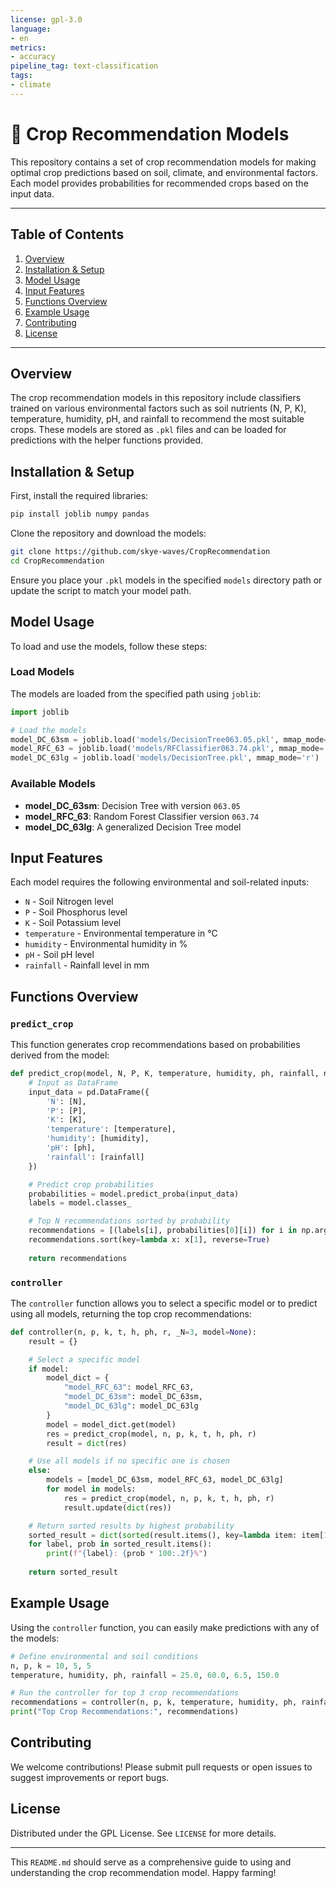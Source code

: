 ```yaml
---
license: gpl-3.0
language:
- en
metrics:
- accuracy
pipeline_tag: text-classification
tags:
- climate
---
```


# 🌾 Crop Recommendation Models

This repository contains a set of crop recommendation models for making optimal crop predictions based on soil, climate, and environmental factors. Each model provides probabilities for recommended crops based on the input data.

---

## Table of Contents

1. [Overview](#overview)
2. [Installation & Setup](#installation--setup)
3. [Model Usage](#model-usage)
4. [Input Features](#input-features)
5. [Functions Overview](#functions-overview)
6. [Example Usage](#example-usage)
7. [Contributing](#contributing)
8. [License](#license)

---

## Overview

The crop recommendation models in this repository include classifiers trained on various environmental factors such as soil nutrients (N, P, K), temperature, humidity, pH, and rainfall to recommend the most suitable crops. These models are stored as `.pkl` files and can be loaded for predictions with the helper functions provided.

## Installation & Setup

First, install the required libraries:

```bash
pip install joblib numpy pandas
```

Clone the repository and download the models:

```bash
git clone https://github.com/skye-waves/CropRecommendation
cd CropRecommendation
```

Ensure you place your `.pkl` models in the specified `models` directory path or update the script to match your model path.

## Model Usage

To load and use the models, follow these steps:

### Load Models

The models are loaded from the specified path using `joblib`:

```python
import joblib

# Load the models
model_DC_63sm = joblib.load('models/DecisionTree063.05.pkl', mmap_mode='r')
model_RFC_63 = joblib.load('models/RFClassifier063.74.pkl', mmap_mode='r')
model_DC_63lg = joblib.load('models/DecisionTree.pkl', mmap_mode='r')
```

### Available Models

- **model_DC_63sm**: Decision Tree with version `063.05`
- **model_RFC_63**: Random Forest Classifier version `063.74`
- **model_DC_63lg**: A generalized Decision Tree model

## Input Features

Each model requires the following environmental and soil-related inputs:

- `N` - Soil Nitrogen level
- `P` - Soil Phosphorus level
- `K` - Soil Potassium level
- `temperature` - Environmental temperature in °C
- `humidity` - Environmental humidity in %
- `pH` - Soil pH level
- `rainfall` - Rainfall level in mm

## Functions Overview

### `predict_crop`

This function generates crop recommendations based on probabilities derived from the model:

```python
def predict_crop(model, N, P, K, temperature, humidity, ph, rainfall, n=10):
    # Input as DataFrame
    input_data = pd.DataFrame({
        'N': [N],
        'P': [P],
        'K': [K],
        'temperature': [temperature],
        'humidity': [humidity],
        'pH': [ph],
        'rainfall': [rainfall]
    })

    # Predict crop probabilities
    probabilities = model.predict_proba(input_data)
    labels = model.classes_

    # Top N recommendations sorted by probability
    recommendations = [(labels[i], probabilities[0][i]) for i in np.argsort(probabilities[0])[-n:]]
    recommendations.sort(key=lambda x: x[1], reverse=True)
    
    return recommendations
```

### `controller`

The `controller` function allows you to select a specific model or to predict using all models, returning the top crop recommendations:

```python
def controller(n, p, k, t, h, ph, r, _N=3, model=None):
    result = {}

    # Select a specific model
    if model:
        model_dict = {
            "model_RFC_63": model_RFC_63,
            "model_DC_63sm": model_DC_63sm,
            "model_DC_63lg": model_DC_63lg
        }
        model = model_dict.get(model)
        res = predict_crop(model, n, p, k, t, h, ph, r)
        result = dict(res)

    # Use all models if no specific one is chosen
    else:
        models = [model_DC_63sm, model_RFC_63, model_DC_63lg]
        for model in models:
            res = predict_crop(model, n, p, k, t, h, ph, r)
            result.update(dict(res))

    # Return sorted results by highest probability
    sorted_result = dict(sorted(result.items(), key=lambda item: item[1], reverse=True)[:_N])
    for label, prob in sorted_result.items():
        print(f"{label}: {prob * 100:.2f}%")
    
    return sorted_result
```

## Example Usage

Using the `controller` function, you can easily make predictions with any of the models:

```python
# Define environmental and soil conditions
n, p, k = 10, 5, 5
temperature, humidity, ph, rainfall = 25.0, 60.0, 6.5, 150.0

# Run the controller for top 3 crop recommendations
recommendations = controller(n, p, k, temperature, humidity, ph, rainfall, _N=3, model="model_RFC_63")
print("Top Crop Recommendations:", recommendations)
```

## Contributing

We welcome contributions! Please submit pull requests or open issues to suggest improvements or report bugs.

## License

Distributed under the GPL License. See `LICENSE` for more details.

---

This `README.md` should serve as a comprehensive guide to using and understanding the crop recommendation model. Happy farming!